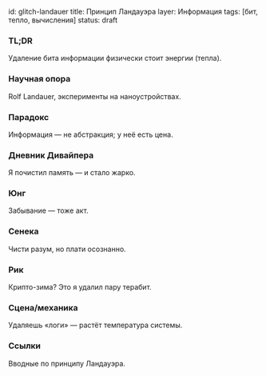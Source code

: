 id: glitch-landauer
title: Принцип Ландауэра
layer: Информация
tags: [бит, тепло, вычисления]
status: draft

### TL;DR

Удаление бита информации физически стоит энергии (тепла).

### Научная опора

Rolf Landauer, эксперименты на наноустройствах.

### Парадокс

Информация — не абстракция; у неё есть цена.

### Дневник Дивайпера

Я почистил память — и стало жарко.

### Юнг

Забывание — тоже акт.

### Сенека

Чисти разум, но плати осознанно.

### Рик

Крипто-зима? Это я удалил пару терабит.

### Сцена/механика

Удаляешь «логи» — растёт температура системы.

### Ссылки

Вводные по принципу Ландауэра.
